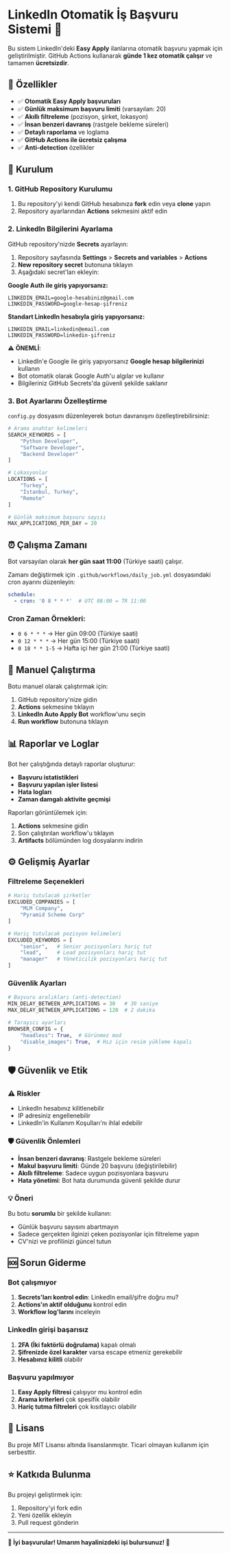 # LinkedIn Otomatik İş Başvuru Sistemi 🤖

Bu sistem LinkedIn'deki **Easy Apply** ilanlarına otomatik başvuru yapmak için geliştirilmiştir. GitHub Actions kullanarak **günde 1 kez otomatik çalışır** ve tamamen **ücretsizdir**.

## 🎯 Özellikler

- ✅ **Otomatik Easy Apply başvuruları**
- ✅ **Günlük maksimum başvuru limiti** (varsayılan: 20)
- ✅ **Akıllı filtreleme** (pozisyon, şirket, lokasyon)
- ✅ **İnsan benzeri davranış** (rastgele bekleme süreleri)
- ✅ **Detaylı raporlama** ve loglama
- ✅ **GitHub Actions ile ücretsiz çalışma**
- ✅ **Anti-detection** özellikler

## 🚀 Kurulum

### 1. GitHub Repository Kurulumu

1. Bu repository'yi kendi GitHub hesabınıza **fork** edin veya **clone** yapın
2. Repository ayarlarından **Actions** sekmesini aktif edin

### 2. LinkedIn Bilgilerini Ayarlama

GitHub repository'nizde **Secrets** ayarlayın:

1. Repository sayfasında **Settings** > **Secrets and variables** > **Actions**
2. **New repository secret** butonuna tıklayın
3. Aşağıdaki secret'ları ekleyin:

**Google Auth ile giriş yapıyorsanız:**
```
LINKEDIN_EMAIL=google-hesabiniz@gmail.com
LINKEDIN_PASSWORD=google-hesap-şifreniz
```

**Standart LinkedIn hesabıyla giriş yapıyorsanız:**
```
LINKEDIN_EMAIL=linkedin@email.com
LINKEDIN_PASSWORD=linkedin-şifreniz
```

⚠️ **ÖNEMLİ**: 
- LinkedIn'e Google ile giriş yapıyorsanız **Google hesap bilgilerinizi** kullanın
- Bot otomatik olarak Google Auth'u algılar ve kullanır
- Bilgileriniz GitHub Secrets'da güvenli şekilde saklanır

### 3. Bot Ayarlarını Özelleştirme

`config.py` dosyasını düzenleyerek botun davranışını özelleştirebilirsiniz:

```python
# Arama anahtar kelimeleri
SEARCH_KEYWORDS = [
    "Python Developer",
    "Software Developer", 
    "Backend Developer"
]

# Lokasyonlar
LOCATIONS = [
    "Turkey",
    "İstanbul, Turkey", 
    "Remote"
]

# Günlük maksimum başvuru sayısı
MAX_APPLICATIONS_PER_DAY = 20
```

## ⏰ Çalışma Zamanı

Bot varsayılan olarak **her gün saat 11:00** (Türkiye saati) çalışır.

Zamanı değiştirmek için `.github/workflows/daily_job.yml` dosyasındaki cron ayarını düzenleyin:

```yaml
schedule:
  - cron: '0 8 * * *'  # UTC 08:00 = TR 11:00
```

### Cron Zaman Örnekleri:
- `0 6 * * *` → Her gün 09:00 (Türkiye saati)
- `0 12 * * *` → Her gün 15:00 (Türkiye saati)
- `0 18 * * 1-5` → Hafta içi her gün 21:00 (Türkiye saati)

## 🔧 Manuel Çalıştırma

Botu manuel olarak çalıştırmak için:

1. GitHub repository'nize gidin
2. **Actions** sekmesine tıklayın
3. **LinkedIn Auto Apply Bot** workflow'unu seçin
4. **Run workflow** butonuna tıklayın

## 📊 Raporlar ve Loglar

Bot her çalıştığında detaylı raporlar oluşturur:

- **Başvuru istatistikleri**
- **Başvuru yapılan işler listesi**
- **Hata logları**
- **Zaman damgalı aktivite geçmişi**

Raporları görüntülemek için:
1. **Actions** sekmesine gidin
2. Son çalıştırılan workflow'u tıklayın
3. **Artifacts** bölümünden log dosyalarını indirin

## ⚙️ Gelişmiş Ayarlar

### Filtreleme Seçenekleri

```python
# Hariç tutulacak şirketler
EXCLUDED_COMPANIES = [
    "MLM Company",
    "Pyramid Scheme Corp"
]

# Hariç tutulacak pozisyon kelimeleri
EXCLUDED_KEYWORDS = [
    "senior",   # Senior pozisyonları hariç tut
    "lead",     # Lead pozisyonları hariç tut
    "manager"   # Yöneticilik pozisyonları hariç tut
]
```

### Güvenlik Ayarları

```python
# Başvuru aralıkları (anti-detection)
MIN_DELAY_BETWEEN_APPLICATIONS = 30   # 30 saniye
MAX_DELAY_BETWEEN_APPLICATIONS = 120  # 2 dakika

# Tarayıcı ayarları
BROWSER_CONFIG = {
    "headless": True,  # Görünmez mod
    "disable_images": True,  # Hız için resim yükleme kapalı
}
```

## 🛡️ Güvenlik ve Etik

### ⚠️ Riskler
- LinkedIn hesabınız kilitlenebilir
- IP adresiniz engellenebilir
- LinkedIn'in Kullanım Koşulları'nı ihlal edebilir

### 🛡️ Güvenlik Önlemleri
- **İnsan benzeri davranış**: Rastgele bekleme süreleri
- **Makul başvuru limiti**: Günde 20 başvuru (değiştirilebilir)
- **Akıllı filtreleme**: Sadece uygun pozisyonlara başvuru
- **Hata yönetimi**: Bot hata durumunda güvenli şekilde durur

### 💡 Öneri
Bu botu **sorumlu** bir şekilde kullanın:
- Günlük başvuru sayısını abartmayın
- Sadece gerçekten ilginizi çeken pozisyonlar için filtreleme yapın
- CV'nizi ve profilinizi güncel tutun

## 🆘 Sorun Giderme

### Bot çalışmıyor
1. **Secrets'ları kontrol edin**: LinkedIn email/şifre doğru mu?
2. **Actions'ın aktif olduğunu** kontrol edin
3. **Workflow log'larını** inceleyin

### LinkedIn girişi başarısız
1. **2FA (İki faktörlü doğrulama)** kapalı olmalı
2. **Şifrenizde özel karakter** varsa escape etmeniz gerekebilir
3. **Hesabınız kilitli** olabilir

### Başvuru yapılmıyor
1. **Easy Apply filtresi** çalışıyor mu kontrol edin
2. **Arama kriterleri** çok spesifik olabilir
3. **Hariç tutma filtreleri** çok kısıtlayıcı olabilir

## 📝 Lisans

Bu proje MIT Lisansı altında lisanslanmıştır. Ticari olmayan kullanım için serbesttir.

## ⭐ Katkıda Bulunma

Bu projeyi geliştirmek için:
1. Repository'yi fork edin
2. Yeni özellik ekleyin
3. Pull request gönderin

---

**🎯 İyi başvurular! Umarım hayalinizdeki işi bulursunuz! 🚀**
